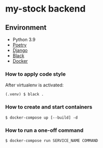 # my-stock backend

## Environment
* Python 3.9
* [Poetry](https://python-poetry.org/)
* [Django](https://www.djangoproject.com/)
* [Black](https://black.readthedocs.io/en/stable/)
* [Docker](https://www.docker.com/)

### How to apply code style
After virtualenv is activated:
```shell
(.venv) $ black .
```

### How to create and start containers
```shell
$ docker-compose up [--build] -d
```

### How to run a one-off command
```shell
$ docker-compose run SERVICE_NAME COMMAND
```
